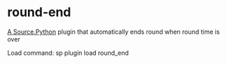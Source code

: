 # round-end
<a href="https://forums.sourcepython.com/index.php">A Source.Python</a> plugin that automatically ends round when round time is over

Load command: sp plugin load round_end
